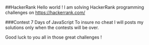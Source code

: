 ##HackerRank
Hello world ! I am solving HackerRank programming challenges on https://hackerrank.com/

###Contest 7 Days of JavaScript
To insure no cheat I will posts my solutions only when the contests will be over.

Good luck to you all in those great challenges !
